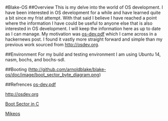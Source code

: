 #Blake-OS
##Overview
  This is my delve into the world of OS development. I have been interested in OS development for a while and have learned quite a bit since my frist attempt. With that said I believe I have reached a point where the information I have could be useful to anyone else that is also interested in OS development. I will keep the information here as up to date as I can manage. My motivation was [os-dev.pdf](http://www.cs.bham.ac.uk/~exr/lectures/opsys/10_11/lectures/os-dev.pdf) which I came across in a hackernews post. I found it vastly more straight forward and simple than my previous work sourced from http://osdev.org.
  
##Environment
  For my build and testing environment I am using Ubuntu 14, nasm, bochs, and bochs-sdl.
  
##Booting
(http://github.com/arnoldblake/blake-os/doc/image/boot_sector_byte_diagram.png)
  
##Refrences
[os-dev.pdf](http://www.cs.bham.ac.uk/~exr/lectures/opsys/10_11/lectures/os-dev.pdf)

http://osdev.org

[Boot Sector in C](http://crimsonglow.ca/~kjiwa/x86-dos-boot-sector-in-c.html)

[Mikeos](http://mikeos.sourceforge.net/)
